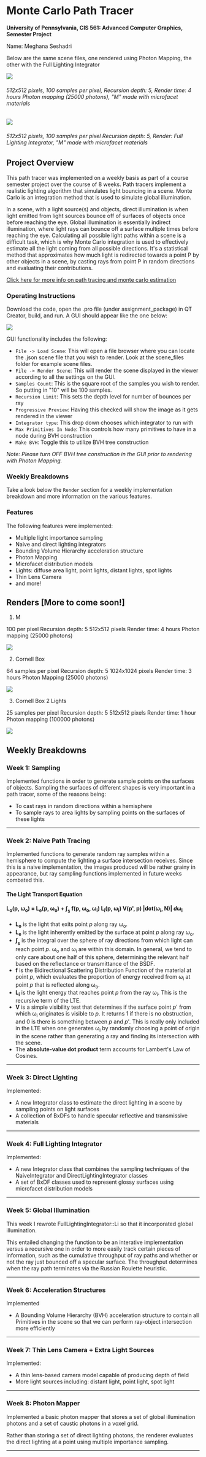 Monte Carlo Path Tracer
======================

**University of Pennsylvania, CIS 561: Advanced Computer Graphics, Semester Project**

Name: Meghana Seshadri 

Below are the same scene files, one rendered using Photon Mapping, the other with the Full Lighting Integrator

![](./renders/M_8samp_15sampbottom_25000photons_19404022render.png) 
###### 512x512 pixels, 100 samples per pixel, Recursion depth: 5, Render time: 4 hours Photon mapping (25000 photons), "M" made with microfacet materials

![](./renders/m_1.png) 
###### 512x512 pixels, 100 samples per pixel Recursion depth: 5, Render: Full Lighting Integrator, "M" made with microfacet materials

## Project Overview 

This path tracer was implemented on a weekly basis as part of a course semester project over the course of 8 weeks. Path tracers implement a realistic lighting algorithm that simulates light bouncing in a scene. Monte Carlo is an integration method that is used to simulate global illumination.

In a scene, with a light source(s) and objects, direct illumination is when light emitted from light sources bounce off of surfaces of objects once before reaching the eye. Global illumination is essentially indirect illumination, where light rays can bounce off a surface multiple times before reaching the eye. Calculating all possible light paths within a scene is a difficult task, which is why Monte Carlo integration is used to effectively estimate all the light coming from all possible directions. It's a statistical method that approximates how much light is redirected towards a point P by other objects in a scene, by casting rays from point P in random directions and evaluating their contributions. 

[Click here for more info on path tracing and monte carlo estimation](https://www.scratchapixel.com/lessons/3d-basic-rendering/global-illumination-path-tracing)


### Operating Instructions

Download the code, open the .pro file (under assignment_package) in QT Creator, build, and run. A GUI should appear like the one below:

![](./renders/gui_interface.png) 

GUI functionality includes the following: 
- `File -> Load Scene`: This will open a file browser where you can locate the .json scene file that you wish to render. Look at the scene_files folder for example scene files. 
- `File -> Render Scene`: This will render the scene displayed in the viewer according to all the settings on the GUI.
- `Samples Count`: This is the square root of the samples you wish to render. So putting in "10" will be 100 samples.
- `Recursion Limit`: This sets the depth level for number of bounces per ray
- `Progressive Preview`: Having this checked will show the image as it gets rendered in the viewer
- `Integrator type`: This drop down chooses which integrator to run with
- `Max Primitives In Node`: This controls how many primitives to have in a node during BVH construction
- `Make BVH`: Toggle this to utilize BVH tree construction

*Note: Please turn OFF BVH tree construction in the GUI prior to rendering with Photon Mapping.*


### Weekly Breakdowns
Take a look below the `Render` section for a weekly implementation breakdown and more information on the various features.


### Features

The following features were implemented:
- Multiple light importance sampling 
- Naive and direct lighting integrators 
- Bounding Volume Hierarchy acceleration structure
- Photon Mapping 
- Microfacet distribution models 
- Lights: diffuse area light, point lights, distant lights, spot lights 
- Thin Lens Camera
- and more!


## Renders [More to come soon!]
1. M 

100 per pixel
Recursion depth: 5
512x512 pixels
Render time: 4 hours
Photon mapping (25000 photons)

![](./renders/M_8samp_15sampbottom_25000photons_19404022render.png) 

2. Cornell Box 

64 samples per pixel
Recursion depth: 5
1024x1024 pixels
Render time: 3 hours
Photon Mapping (25000 photons)

![](./renders/potentials/photonmapsubmission/cornel_8samp_25000photons.png) 

3. Cornell Box 2 Lights

25 samples per pixel
Recursion depth: 5
512x512 pixels
Render time: 1 hour
Photon mapping (100000 photons)

![](./renders/potentials/photonmapsubmission/cornel2lights_5samp_100000photons.png) 



## Weekly Breakdowns

### Week 1: Sampling 

Implemented functions in order to generate sample points on the surfaces of objects. Sampling the surfaces of different shapes is very important in a path tracer, some of the reasons being:

- To cast rays in random directions within a hemisphere
- To sample rays to area lights by sampling points on the surfaces of these lights

----------------------------------------------------------------------------------------------------------------

### Week 2: Naive Path Tracing 

Implemented functions to generate random ray samples within a hemisphere to compute the lighting a surface intersection receives. Since this is a naive implementation, the images produced will be rather grainy in appearance, but ray sampling functions implemented in future weeks combated this. 


#### The Light Transport Equation

#### L<sub>o</sub>(p, &#969;<sub>o</sub>) = L<sub>e</sub>(p, &#969;<sub>o</sub>) + &#8747;<sub><sub>S</sub></sub> f(p, &#969;<sub>o</sub>, &#969;<sub>i</sub>) L<sub>i</sub>(p, &#969;<sub>i</sub>) V(p', p) |dot(&#969;<sub>i</sub>, N)| _d_&#969;<sub>i</sub>

* __L<sub>o</sub>__ is the light that exits point _p_ along ray &#969;<sub>o</sub>.
* __L<sub>e</sub>__ is the light inherently emitted by the surface at point _p_
along ray &#969;<sub>o</sub>.
* __&#8747;<sub><sub>S</sub></sub>__ is the integral over the sphere of ray
directions from which light can reach point _p_. &#969;<sub>o</sub> and
&#969;<sub>i</sub> are within this domain. In general, we tend to only care
about one half of this sphere, determining the relevant half based on the
reflectance or transmittance of the BSDF.
* __f__ is the Bidirectional Scattering Distribution Function of the material at
point _p_, which evaluates the proportion of energy received from
&#969;<sub>i</sub> at point _p_ that is reflected along &#969;<sub>o</sub>.
* __L<sub>i</sub>__ is the light energy that reaches point _p_ from the ray
&#969;<sub>i</sub>. This is the recursive term of the LTE.
* __V__ is a simple visibility test that determines if the surface point _p_' from
which &#969;<sub>i</sub> originates is visible to _p_. It returns 1 if there is
no obstruction, and 0 is there is something between _p_ and _p_'. This is really
only included in the LTE when one generates &#969;<sub>i</sub> by randomly
choosing a point of origin in the scene rather than generating a ray and finding
its intersection with the scene.
* The __absolute-value dot product__ term accounts for Lambert's Law of Cosines.

----------------------------------------------------------------------------------------------------------------

### Week 3: Direct Lighting 

Implemented:

- A new Integrator class to estimate the direct lighting in a scene by sampling points on light surfaces
- A collection of BxDFs to handle specular reflective and transmissive materials

----------------------------------------------------------------------------------------------------------------

### Week 4: Full Lighting Integrator 

Implemented:

- A new Integrator class that combines the sampling techniques of the NaiveIntegrator and DirectLightingIntegrator classes
- A set of BxDF classes used to represent glossy surfaces using microfacet distribution models

----------------------------------------------------------------------------------------------------------------

### Week 5: Global Illumination

This week I rewrote FullLightingIntegrator::Li so that it incorporated global illumination. 

This entailed changing the function to be an interative implementation versus a recursive one in order to more easily track certain pieces of information, such as the cumulative throughput of ray paths and whether or not the ray just bounced off a specular surface. The throughput determines when the ray path terminates via the Russian Roulette heuristic. 

----------------------------------------------------------------------------------------------------------------

### Week 6: Acceleration Structures

Implemented 

- A Bounding Volume Hierarchy (BVH) acceleration structure to contain all Primitives in the scene so that we can perform ray-object intersection more efficiently

----------------------------------------------------------------------------------------------------------------

### Week 7: Thin Lens Camera + Extra Light Sources

Implemented:

- A thin lens-based camera model capable of producing depth of field
- More light sources including: distant light, point light, spot light

----------------------------------------------------------------------------------------------------------------

### Week 8: Photon Mapper

Implemented a basic photon mapper that stores a set of global illumination photons and a set of caustic photons in a voxel grid.

Rather than storing a set of direct lighting photons, the renderer evaluates the direct lighting at a
point using multiple importance sampling. 

----------------------------------------------------------------------------------------------------------------




